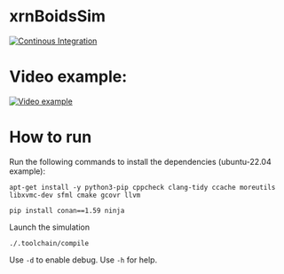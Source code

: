 # xrnBoidsSim
[![Continous Integration](https://github.com/DiantArts/xrnBoidsSim/actions/workflows/continuous-integration.yml/badge.svg)](https://github.com/DiantArts/xrnBoidsSim/actions/workflows/continuous-integration.yml)

# Video example:
[![Video example](https://i3.ytimg.com/vi/v1IAG6-MOts/maxresdefault.jpg)](https://youtu.be/v1IAG6-MOts)

# How to run
Run the following commands to install the dependencies (ubuntu-22.04 example):
```
apt-get install -y python3-pip cppcheck clang-tidy ccache moreutils libxvmc-dev sfml cmake gcovr llvm
```
```
pip install conan==1.59 ninja
```

Launch the simulation
```
./.toolchain/compile
```

Use `-d` to enable debug.
Use `-h` for help.
